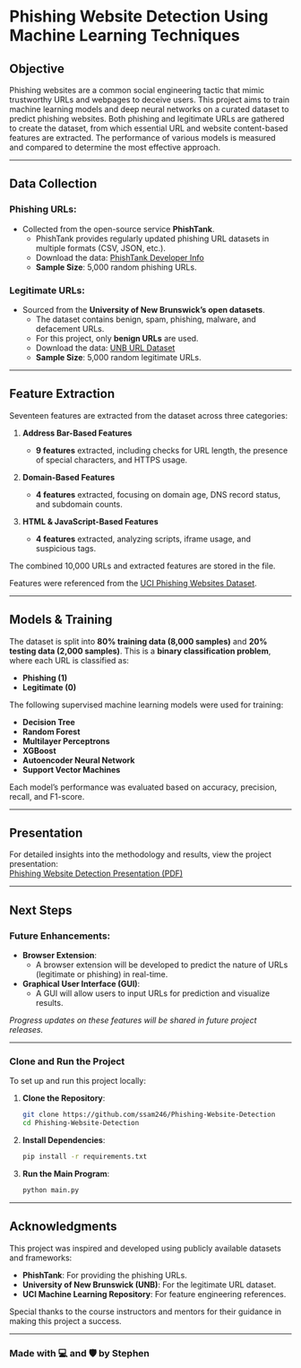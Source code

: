 # **Phishing Website Detection Using Machine Learning Techniques**

## **Objective**

Phishing websites are a common social engineering tactic that mimic trustworthy URLs and webpages to deceive users. This project aims to train machine learning models and deep neural networks on a curated dataset to predict phishing websites. Both phishing and legitimate URLs are gathered to create the dataset, from which essential URL and website content-based features are extracted. The performance of various models is measured and compared to determine the most effective approach.

---

## **Data Collection**

### **Phishing URLs**:
- Collected from the open-source service **PhishTank**.
  - PhishTank provides regularly updated phishing URL datasets in multiple formats (CSV, JSON, etc.).
  - Download the data: [PhishTank Developer Info](https://www.phishtank.com/developer_info.php)
  - **Sample Size**: 5,000 random phishing URLs.

### **Legitimate URLs**:
- Sourced from the **University of New Brunswick’s open datasets**.
  - The dataset contains benign, spam, phishing, malware, and defacement URLs.
  - For this project, only **benign URLs** are used.
  - Download the data: [UNB URL Dataset](https://www.unb.ca/cic/datasets/url-2016.html)
  - **Sample Size**: 5,000 random legitimate URLs.

---

## **Feature Extraction**

Seventeen features are extracted from the dataset across three categories:

1. **Address Bar-Based Features**  
   - **9 features** extracted, including checks for URL length, the presence of special characters, and HTTPS usage.

2. **Domain-Based Features**  
   - **4 features** extracted, focusing on domain age, DNS record status, and subdomain counts.

3. **HTML & JavaScript-Based Features**  
   - **4 features** extracted, analyzing scripts, iframe usage, and suspicious tags.

The combined 10,000 URLs and extracted features are stored in the file.

Features were referenced from the [UCI Phishing Websites Dataset](https://archive.ics.uci.edu/ml/datasets/Phishing+Websites).

---

## **Models & Training**

The dataset is split into **80% training data (8,000 samples)** and **20% testing data (2,000 samples)**. This is a **binary classification problem**, where each URL is classified as:
- **Phishing (1)**  
- **Legitimate (0)**  

The following supervised machine learning models were used for training:

- **Decision Tree**
- **Random Forest**
- **Multilayer Perceptrons**
- **XGBoost**
- **Autoencoder Neural Network**
- **Support Vector Machines**

Each model’s performance was evaluated based on accuracy, precision, recall, and F1-score.

---

## **Presentation**

For detailed insights into the methodology and results, view the project presentation:  
[Phishing Website Detection Presentation (PDF)](https://github.com/ssam246/Phishing-Website-Detection/blob/main/Phishing-Website-Detection-by-Machine-Learning-Techniques-master/Phishing%20Website%20Detection/Phishing%20Website%20Detection%20Using%20Machine%20Learning.pdf)

---

## **Next Steps**

### Future Enhancements:
- **Browser Extension**:
  - A browser extension will be developed to predict the nature of URLs (legitimate or phishing) in real-time.
- **Graphical User Interface (GUI)**:
  - A GUI will allow users to input URLs for prediction and visualize results.

*Progress updates on these features will be shared in future project releases.*

---

### **Clone and Run the Project**

To set up and run this project locally:

1. **Clone the Repository**:
   ```bash
   git clone https://github.com/ssam246/Phishing-Website-Detection
   cd Phishing-Website-Detection
   ```

2. **Install Dependencies**:
   ```bash
   pip install -r requirements.txt
   ```

3. **Run the Main Program**:
   ```bash
   python main.py
   ```

---

## **Acknowledgments**

This project was inspired and developed using publicly available datasets and frameworks:  
- **PhishTank**: For providing the phishing URLs.  
- **University of New Brunswick (UNB)**: For the legitimate URL dataset.  
- **UCI Machine Learning Repository**: For feature engineering references.

Special thanks to the course instructors and mentors for their guidance in making this project a success.

---

### **Made with 💻 and 🛡️ by Stephen**

